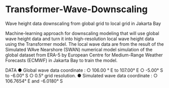 # Transformer-Wave-Downscaling
Wave height data downscaling from global grid to local grid in Jakarta Bay

Machine-learning approach for downscaling modeling that will use global wave height data and turn it into high-resolution local wave height data using the Transformer model. The local wave data are from the result of the Simulated WAve Nearshore (SWAN) numerical model simulation of the global dataset from ERA-5 by European Centre for Medium-Range Weather Forecasts (ECMWF) in Jakarta Bay to train the model. 

DATA
● Global wave data coordinate :
○ 106.00 ° E to 107.00° E
○ -5.00° S to -6.00° S
○ 0.5° grid resolution.
● Simulated wave data coordinate :
○ 106.7654° E and -6.0180° S
